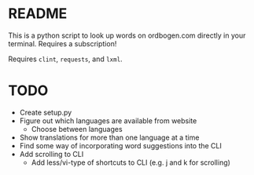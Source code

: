 README
=========

This is a python script to look up words on ordbogen.com directly in your terminal. Requires a subscription!

Requires `clint`, `requests`, and `lxml`.

TODO
======
- Create setup.py
- Figure out which languages are available from website
    - Choose between languages
- Show translations for more than one language at a time
- Find some way of incorporating word suggestions into the CLI
- Add scrolling to CLI
    - Add less/vi-type of shortcuts to CLI (e.g. j and k for scrolling)
